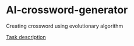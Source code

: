# AI-crossword-generator
Creating crossword using evolutionary algorithm

[Task description](#task_description.pdf)
